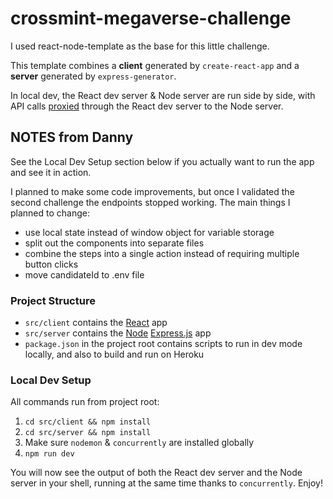 # crossmint-megaverse-challenge

I used react-node-template as the base for this little challenge. 

This template combines a **client** generated by `create-react-app` and a **server** generated by `express-generator`.

In local dev, the React dev server & Node server are run side by side, with API calls [proxied](https://create-react-app.dev/docs/proxying-api-requests-in-development/) through the React dev server to the Node server. 

## NOTES from Danny
See the Local Dev Setup section below if you actually want to run the app and see it in action.

I planned to make some code improvements, but once I validated the second challenge the endpoints stopped working. 
The main things I planned to change:
- use local state instead of window object for variable storage
- split out the components into separate files
- combine the steps into a single action instead of requiring multiple button clicks
- move candidateId to .env file

### Project Structure

- `src/client` contains the [React](https://reactjs.org/) app
- `src/server` contains the [Node](https://nodejs.org/) [Express.js](https://expressjs.com/) app
- `package.json` in the project root contains scripts to run in dev mode locally, and also to build and run on Heroku

### Local Dev Setup

All commands run from project root:

1. `cd src/client && npm install`
2. `cd src/server && npm install`
3. Make sure `nodemon` & `concurrently` are installed globally
4. `npm run dev`

You will now see the output of both the React dev server and the Node server in your shell, running at the same time thanks to `concurrently`. Enjoy!
